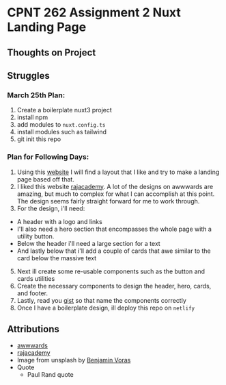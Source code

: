 # CPNT 262 Assignment 2 Nuxt Landing Page

## Thoughts on Project

## Struggles

### March 25th Plan:

1. Create a boilerplate nuxt3 project
2. install npm
3. add modules to `nuxt.config.ts`
4. install modules such as tailwind
5. git init this repo

### Plan for Following Days:

1. Using this [website](https://www.awwwards.com/) I will find a layout that I like and try to make a landing page based off that.
2. I liked this website [rajacademy](https://rajacademy.com/). A lot of the designs on awwwards are amazing, but much to complex for what I can accomplish at this point. The design seems fairly straight forward for me to work through.
3. For the design, i'll need:

- A header with a logo and links
- I'll also need a hero section that encompasses the whole page with a utility button.
- Below the header i'll need a large section for a text
- And lastly below that i'll add a couple of cards that awe similar to the card below the massive text

5. Next ill create some re-usable components such as the button and cards utilities
6. Create the necessary components to design the header, hero, cards, and footer.
7. Lastly, read you [gist](https://gist.github.com/lilyx13/59068feba277c73cc2a4be7a15ec6f59) so that name the components correctly
8. Once I have a boilerplate design, ill deploy this repo on `netlify`

## Attributions

- [awwwards](https://www.awwwards.com/)
- [rajacademy](https://rajacademy.com/)
- Image from unsplash by [Benjamin Voras](https://images.unsplash.com/photo-1519681393784-d120267933ba?ixlib=rb-1.2.1&ixid=MnwxMjA3fDB8MHxwaG90by1wYWdlfHx8fGVufDB8fHx8&auto=format&fit=crop&w=2070&q=80)
- Quote
  - Paul Rand quote
